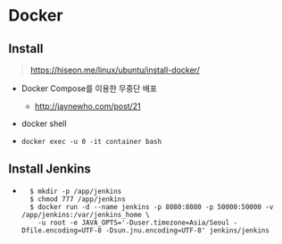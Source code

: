 # Docker

## Install

> https://hiseon.me/linux/ubuntu/install-docker/

* Docker Compose를 이용한 무중단 배포
  * http://jaynewho.com/post/21

* docker shell
* `docker exec -u 0 -it container bash`

## Install Jenkins

* ```shell
    $ mkdir -p /app/jenkins
    $ chmod 777 /app/jenkins
    $ docker run -d --name jenkins -p 8080:8080 -p 50000:50000 -v /app/jenkins:/var/jenkins_home \
      -u root -e JAVA_OPTS='-Duser.timezone=Asia/Seoul -Dfile.encoding=UTF-8 -Dsun.jnu.encoding=UTF-8' jenkins/jenkins
    ```

